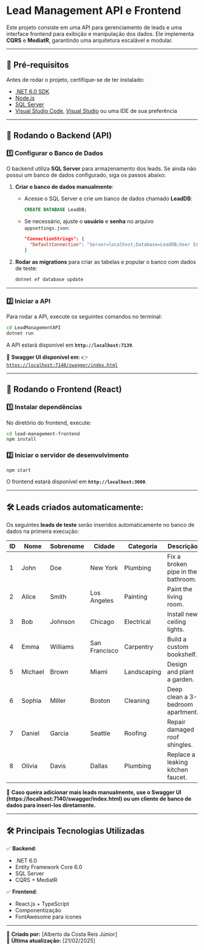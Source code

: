 # **Lead Management API e Frontend**

Este projeto consiste em uma API para gerenciamento de leads e uma interface frontend para exibição e manipulação dos dados. Ele implementa **CQRS** e **MediatR**, garantindo uma arquitetura escalável e modular.

---

## 📌 **Pré-requisitos**
Antes de rodar o projeto, certifique-se de ter instalado:

- [.NET 6.0 SDK](https://dotnet.microsoft.com/download/dotnet/6.0)
- [Node.js](https://nodejs.org/)
- [SQL Server](https://www.microsoft.com/pt-br/sql-server/sql-server-downloads)
- [Visual Studio Code](https://code.visualstudio.com/), [Visual Studio](https://visualstudio.microsoft.com/) ou uma IDE de sua preferência

---

## 🚀 **Rodando o Backend (API)**
### **1️⃣ Configurar o Banco de Dados**
O backend utiliza **SQL Server** para armazenamento dos leads. Se ainda não possui um banco de dados configurado, siga os passos abaixo:

1. **Criar o banco de dados manualmente**:
   - Acesse o SQL Server e crie um banco de dados chamado **LeadDB**:
     ```sql
     CREATE DATABASE LeadDB;
     ```
   - Se necessário, ajuste o **usuário** e **senha** no arquivo `appsettings.json`:
     ```json
     "ConnectionStrings": {
       "DefaultConnection": "Server=localhost;Database=LeadDB;User Id=sa;Password=SuaSenhaAqui;TrustServerCertificate=True;"
     }
     ```

2. **Rodar as migrations** para criar as tabelas e popular o banco com dados de teste:
   ```sh
   dotnet ef database update
   ```

---

### **2️⃣ Iniciar a API**
Para rodar a API, execute os seguintes comandos no terminal:

```sh
cd LeadManagementAPI
dotnet run
```
A API estará disponível em **`http://localhost:7139`**.

📌 **Swagger UI disponível em**:
👉 [`https://localhost:7140/swagger/index.html`](https://localhost:7140/swagger/index.html)

---

## 🎨 **Rodando o Frontend (React)**
### **1️⃣ Instalar dependências**
No diretório do frontend, execute:

```sh
cd lead-management-frontend
npm install
```

### **2️⃣ Iniciar o servidor de desenvolvimento**
```sh
npm start
```
O frontend estará disponível em **`http://localhost:3000`**.

---

## 🛠 **Leads criados automaticamente**:
Os seguintes **leads de teste** serão inseridos automaticamente no banco de dados na primeira execução:

| ID | Nome            | Sobrenome | Cidade         | Categoria   | Descrição                            | Preço  | Status  |
|----|---------------|-----------|---------------|------------|-------------------------------------|--------|---------|
| 1  | John         | Doe       | New York      | Plumbing   | Fix a broken pipe in the bathroom. | $150.00 | Invited |
| 2  | Alice        | Smith     | Los Angeles   | Painting   | Paint the living room.             | $250.00 | Invited |
| 3  | Bob         | Johnson   | Chicago       | Electrical | Install new ceiling lights.        | $350.00 | Accepted |
| 4  | Emma        | Williams  | San Francisco | Carpentry  | Build a custom bookshelf.          | $400.00 | Accepted |
| 5  | Michael     | Brown     | Miami         | Landscaping| Design and plant a garden.        | $600.00 | Invited |
| 6  | Sophia      | Miller    | Boston        | Cleaning   | Deep clean a 3-bedroom apartment. | $200.00 | Invited |
| 7  | Daniel      | Garcia    | Seattle       | Roofing    | Repair damaged roof shingles.     | $750.00 | Declined |
| 8  | Olivia      | Davis     | Dallas        | Plumbing   | Replace a leaking kitchen faucet.  | $180.00 | Invited |

📌 **Caso queira adicionar mais leads manualmente, use o Swagger UI (https://localhost:7140/swagger/index.html) ou um cliente de banco de dados para inseri-los diretamente.**

---

## 🛠️ **Principais Tecnologias Utilizadas**
✅ **Backend**:
- .NET 6.0
- Entity Framework Core 6.0
- SQL Server
- CQRS + MediatR

✅ **Frontend**:
- React.js + TypeScript
- Componentização
- FontAwesome para ícones

---
📌 **Criado por:** [Alberto da Costa Reis Júnior]  
📆 **Última atualização:** [21/02/2025]
